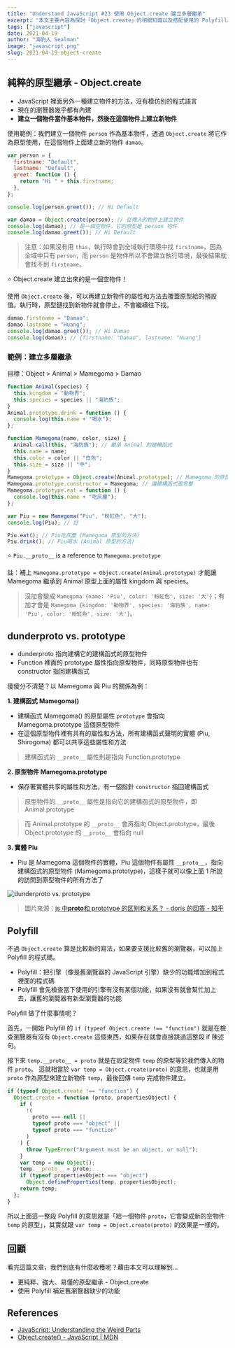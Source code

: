 ```yaml
---
title: "Understand JavaScript #23 使用 Object.create 建立多層繼承"
excerpt: "本文主要內容為探討「Object.create」的相關知識以及搭配使用的 Polyfill。"
tags: ["javascript"]
date: 2021-04-19
author: "海豹人 Sealman"
image: "javascript.png"
slug: 2021-04-19-object-create
---
```


## 純粹的原型繼承 - Object.create

- JavaScript 裡面另外一種建立物件的方法，沒有模仿別的程式語言
- 現在的瀏覽器幾乎都有內建
- **建立一個物件當作基本物件，然後在這個物件上建立新物件**

使用範例：我們建立一個物件 `person` 作為基本物件，透過 `Object.create` 將它作為原型使用，在這個物件上面建立新的物件 `damao`。

```javascript
var person = {
  firstname: "Default",
  lastname: "Default",
  greet: function () {
    return "Hi " + this.firstname;
  },
};

console.log(person.greet()); // Hi Default

var damao = Object.create(person); // 從傳入的物件上建立物件
console.log(damao); // 是一個空物件，它的原型是 person 物件
console.log(damao.greet()); // Hi Default
```

> 注意：如果沒有用 `this`，執行時會到全域執行環境中找 `firstname`，因為全域中只有 `person`，而 `person` 是物件所以不會建立執行環境，最後結果就會找不到 `firstname`。

⭐️ Object.create 建立出來的是一個空物件！

使用 `Object.create` 後，可以再建立新物件的屬性和方法去覆蓋原型給的預設值。執行時，原型鏈找到新物件就會停止，不會繼續往下找。

```javascript
damao.firstname = "Damao";
damao.lastname = "Huang";
console.log(damao.greet()); // Hi Damao
console.log(damao); // {firstname: "Damao", lastname: "Huang"}
```

### 範例：建立多層繼承

目標：Object > Animal > Mamegoma > Damao

```javascript
function Animal(species) {
  this.kingdom = "動物界";
  this.species = species || "海豹族";
}
Animal.prototype.drink = function () {
  console.log(this.name + "喝水");
};

function Mamegoma(name, color, size) {
  Animal.call(this, "海豹族"); // 繼承 Animal 的建構函式
  this.name = name;
  this.color = color || "白色";
  this.size = size || "中";
}
Mamegoma.prototype = Object.create(Animal.prototype); // Mamegoma 的原型是繼承 Animal 的原型
Mamegoma.prototype.constructor = Mamegoma; // 讓建構函式更完整
Mamegoma.prototype.eat = function () {
  console.log(this.name + "吃灰塵");
};

var Piu = new Mamegoma("Piu", "粉紅色", "大");
console.log(Piu); // 註

Piu.eat(); // Piu吃灰塵 (Mamegoma 原型的方法)
Piu.drink(); // Piu喝水 (Animal 原型的方法)
```

⭐️ `Piu.__proto__` is a reference to `Mamegoma.prototype`

註：補上 `Mamegoma.prototype = Object.create(Animal.prototype)` 才能讓 Mamegoma 繼承到 Animal 原型上面的屬性 kingdom 與 species。

> 沒加會變成 `Mamegoma {name: 'Piu', color: '粉紅色', size: '大'}`；有加才會是 `Mamegoma {kingdom: '動物界', species: '海豹族', name: 'Piu', color: '粉紅色', size: '大'}`。

## dunderproto vs. prototype

- dunderproto 指向建構它的建構函式的原型物件
- Function 裡面的 prototype 屬性指向原型物件，同時原型物件也有 constructor 指回建構函式

傻傻分不清楚？以 Mamegoma 與 Piu 的關係為例：

**1. 建構函式 Mamegoma()**

- 建構函式 Mamegoma() 的原型屬性 `prototype` 會指向 Mamegoma.prototype 這個原型物件
- 在這個原型物件裡有共有的屬性和方法，所有建構函式聲明的實體 (Piu, Shirogoma) 都可以共享這些屬性和方法

> 建構函式的 `__proto__` 屬性則是指向 Function.prototype

**2. 原型物件 Mamegoma.prototype**

- 保存著實體共享的屬性和方法，有一個指針 `constructor` 指回建構函式

> 原型物件的 `__proto__` 屬性是指向它的建構函式的原型物件，即 Animal.prototype

> 而 Animal.prototype 的 `__proto__` 會再指向 Object.prototype，最後 Object.prototype 的 `__proto__` 會指向 null

**3. 實體 Piu**

- Piu 是 Mamegoma 這個物件的實體，Piu 這個物件有屬性 `__proto__`，指向建構函式的原型物件 (Mamegoma.prototype)，這樣子就可以像上面 1 所說的訪問到原型物件的所有方法了

![dunderproto vs. prototype](https://i.imgur.com/tN64B0o.jpg)

> 圖片來源：[js 中**proto**和 prototype 的区别和关系？ - doris 的回答 - 知乎](https://www.zhihu.com/question/34183746/answer/58155878)

## Polyfill

不過 `Object.create` 算是比較新的寫法，如果要支援比較舊的瀏覽器，可以加上 Polyfill 的程式碼。

- Polyfill：把引擎（像是舊瀏覽器的 JavaScript 引擎）缺少的功能增加到程式裡面的程式碼
- Polyfill 會先檢查當下使用的引擎有沒有某個功能，如果沒有就會幫忙加上去，讓舊的瀏覽器有新型瀏覽器的功能

Polyfill 做了什麼事情呢？

首先，一開始 Polyfill 的 `if (typeof Object.create !== "function")` 就是在檢查瀏覽器有沒有 `Object.create` 這個東西，如果存在就會直接跳過這整段 if 陳述句。

接下來 `temp.__proto__ = proto` 就是在設定物件 `temp` 的原型等於我們傳入的物件 `proto`。
這就相當於 `var temp = Object.create(proto)` 的意思，也就是用 `proto` 作為原型來建立新物件 `temp`，最後回傳 `temp` 完成物件建立。

```javascript
if (typeof Object.create !== "function") {
  Object.create = function (proto, propertiesObject) {
    if (
      !(
        proto === null ||
        typeof proto === "object" ||
        typeof proto === "function"
      )
    ) {
      throw TypeError("Argument must be an object, or null");
    }
    var temp = new Object();
    temp.__proto__ = proto;
    if (typeof propertiesObject === "object")
      Object.defineProperties(temp, propertiesObject);
    return temp;
  };
}
```

所以上面這一整段 Polyfill 的意思就是「給一個物件 `proto`，它會變成新的空物件 `temp` 的原型」，其實就跟 `var temp = Object.create(proto)` 的效果是一樣的。

## 回顧

看完這篇文章，我們到底有什麼收穫呢？藉由本文可以理解到…

- 更純粹、強大、易懂的原型繼承 - Object.create
- 使用 Polyfill 補足舊瀏覽器缺少的功能

## References

- [JavaScript: Understanding the Weird Parts](https://www.udemy.com/course/understand-javascript/)
- [Object.create() - JavaScript | MDN](https://developer.mozilla.org/zh-TW/docs/Web/JavaScript/Reference/Global_Objects/Object/create)

